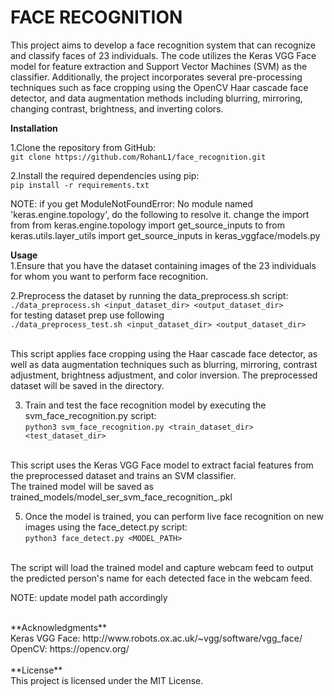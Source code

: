 # FACE RECOGNITION

This project aims to develop a face recognition system that can recognize and classify faces of 23 individuals. The code utilizes the Keras VGG Face model for feature extraction and Support Vector Machines (SVM) as the classifier. Additionally, the project incorporates several pre-processing techniques such as face cropping using the OpenCV Haar cascade face detector, and data augmentation methods including blurring, mirroring, changing contrast, brightness, and inverting colors.</br>

**Installation**</br>

1.Clone the repository from GitHub:</br>
`git clone https://github.com/RohanL1/face_recognition.git`</br>

2.Install the required dependencies using pip:</br>
`pip install -r requirements.txt`

NOTE:
if you get ModuleNotFoundError: No module named 'keras.engine.topology', do the following to resolve it.
change the import from from keras.engine.topology import get_source_inputs
to
from keras.utils.layer_utils import get_source_inputs in keras_vggface/models.py

**Usage**</br>
1.Ensure that you have the dataset containing images of the 23 individuals for whom you want to perform face recognition.</br>

2.Preprocess the dataset by running the data_preprocess.sh script:</br>
`./data_preprocess.sh <input_dataset_dir> <output_dataset_dir>`
</br>
for testing dataset prep use following </br>
`./data_preprocess_test.sh <input_dataset_dir> <output_dataset_dir>`

</br>
This script applies face cropping using the Haar cascade face detector, as well as data augmentation techniques such as blurring, mirroring, contrast adjustment, brightness adjustment, and color inversion. The preprocessed dataset will be saved in the <output_dataset_dir> directory.</br>

3. Train and test the face recognition model by executing the svm_face_recognition.py script:</br>
`python3 svm_face_recognition.py <train_dataset_dir> <test_dataset_dir>`
</br>
This script uses the Keras VGG Face model to extract facial features from the preprocessed dataset and trains an SVM classifier. </br>
The trained model will be saved as trained_models/model_ser_svm_face_recognition_<TIMESTAMP>.pkl</br>


5. Once the model is trained, you can perform live face recognition on new images using the face_detect.py script:</br>
`python3 face_detect.py <MODEL_PATH>`
 </br>
The script will load the trained model and capture webcam feed to output the predicted person's name for each detected face in the webcam feed.

NOTE: update model path accordingly 

</br>
**Acknowledgments**</br>
Keras VGG Face: http://www.robots.ox.ac.uk/~vgg/software/vgg_face/</br>
OpenCV: https://opencv.org/</br>
</br>
**License**</br>
This project is licensed under the MIT License.</br>
